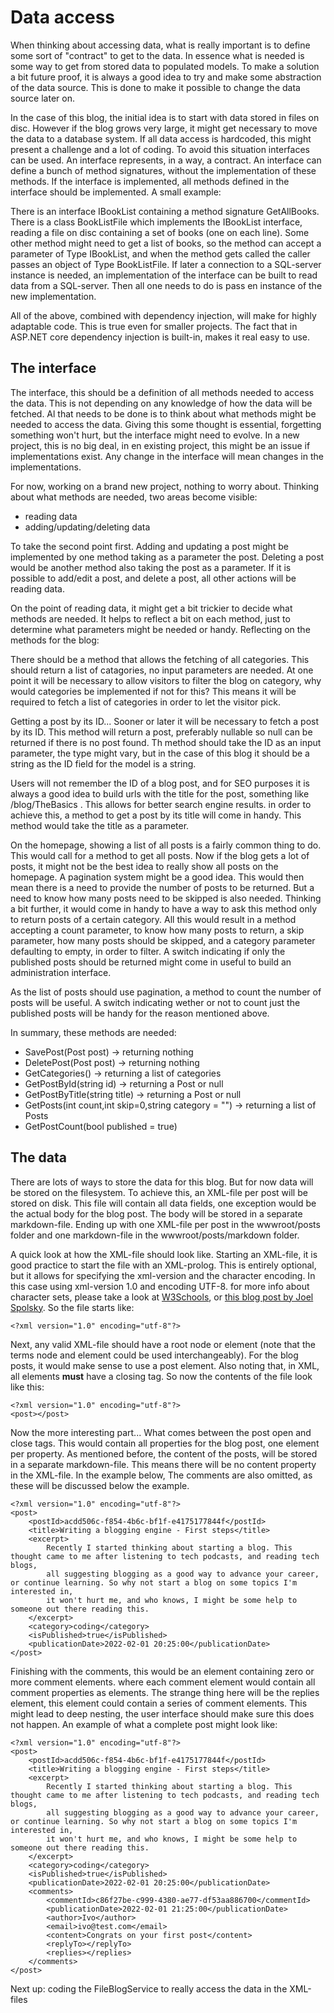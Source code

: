 # Data access

When thinking about accessing data, what is really important is to define some sort of "contract" to get to the data. In essence what is needed is some way to get from stored data to populated models. To make a solution a bit future proof, it is always a good idea to try and make some abstraction of the data source. This is done to make it possible to change the data source later on.

In the case of this blog, the initial idea is to start with data stored in files on disc. However if the blog grows very large, it might get necessary to move the data to a database system. If all data access is hardcoded, this might present a challenge and a lot of coding.
To avoid this situation interfaces can be used. An interface represents, in a way, a contract. An interface can define a bunch of method signatures, without the implementation of these methods. If the interface is implemented, all methods defined in the interface should be implemented.
A small example:

There is an interface IBookList containing a method signature GetAllBooks. There is a class BookListFile which implements the IBookList interface, reading a file on disc containing a set of books (one on each line). Some other method might need to get a list of books, so the method can accept a parameter of Type IBookList, and when the method gets called the caller passes an object of Type BookListFile. If later a connection to a SQL-server instance is needed, an implementation of the interface can be built to read data from a SQL-server. Then all one needs to do is pass en instance of the new implementation.

All of the above, combined with dependency injection, will make for highly adaptable code. This is true even for smaller projects. The fact that in ASP.NET core dependency injection is built-in, makes it real easy to use.

## The interface

The interface, this should be a definition of all methods needed to access the data. This is not depending on any knowledge of how the data will be fetched. Al that needs to be done is to think about what methods might be needed to access the data. Giving this some thought is essential, forgetting something won't hurt, but the interface might need to evolve. In a new project, this is no big deal, in en existing project, this might be an issue if implementations exist. Any change in the interface will mean changes in the implementations.

For now, working on a brand new project, nothing to worry about. Thinking about what methods are needed, two areas become visible:

- reading data
- adding/updating/deleting data

To take the second point first. Adding and updating a post might be implemented by one method taking as a parameter the post. Deleting a post would be another method also taking the post as a parameter. If it is possible to add/edit a post, and delete a post, all other actions will be reading data.

On the point of reading data, it might get a bit trickier to decide what methods are needed. It helps to reflect a bit on each method, just to determine what parameters might be needed or handy. Reflecting on the methods for the blog:

There should be a method that allows the fetching of all categories. This should return a list of catagories, no input parameters are needed. At one point it will be necessary to allow visitors to filter the blog on category, why would categories be implemented if not for this? This means it will be required to fetch a list of categories in order to let the visitor pick.

Getting a post by its ID... Sooner or later it will be necessary to fetch a post by its ID. This method will return a post, preferably nullable so null can be returned if there is no post found. Th method should take the ID as an input parameter, the type might vary, but in the case of this blog it should be a string as the ID field for the model is a string.

Users will not remember the ID of a blog post, and for SEO purposes it is always a good idea to build urls with the title for the post, something like /blog/TheBasics . This allows for better search engine results. in order to achieve this, a method to get a post by its title will come in handy. This method would take the title as a parameter.

On the homepage, showing a list of all posts is a fairly common thing to do. This would call for a method to get all posts. Now if the blog gets a lot of posts, it might not be the best idea to really show all posts on the homepage. A pagination system might be a good idea. This would then mean there is a need to provide the number of posts to be returned. But a need to know how many posts need to be skipped is also needed. Thinking a bit further, it would come in handy to have a way to ask this method only to return posts of a certain category. All this would result in a method accepting a count parameter, to know how many posts to return, a skip parameter, how many posts should be skipped, and a category parameter defaulting to empty, in order to filter. A switch indicating if only the published posts should be returned might come in useful to build an administration interface.

As the list of posts should use pagination, a method to count the number of posts will be useful. A switch indicating wether or not to count just the published posts will be handy for the reason mentioned above.

In summary, these methods are needed:

- SavePost(Post post) -> returning nothing
- DeletePost(Post post) -> returning nothing
- GetCategories() -> returning a list of categories
- GetPostById(string id) -> returning a Post or null
- GetPostByTitle(string title) -> returning a Post or null
- GetPosts(int count,int skip=0,string category = "") -> returning a list of Posts
- GetPostCount(bool published = true)

## The data

There are lots of ways to store the data for this blog. But for now data will be stored on the filesystem. To achieve this, an XML-file per post will be stored on disk. This file will contain all data fields, one exception would be the actual body for the blog post. The body will be stored in a separate markdown-file. Ending up with one XML-file per post in the wwwroot/posts folder and one markdown-file in the wwwroot/posts/markdown folder.

A quick look at how the XML-file should look like. Starting an XML-file, it is good practice to start the file with an XML-prolog. This is entirely optional, but it allows for specifying the xml-version and the character encoding. In this case using xml-version 1.0 and encoding UTF-8. for more info about character sets, please take a look at [W3Schools](https://www.w3schools.com/charsets/default.asp), or [this blog post by Joel Spolsky](https://www.joelonsoftware.com/2003/10/08/the-absolute-minimum-every-software-developer-absolutely-positively-must-know-about-unicode-and-character-sets-no-excuses/). So the file starts like:

```
<?xml version="1.0" encoding="utf-8"?>
```

Next, any valid XML-file should have a root node or element (note that the terms node and element could be used interchangeably). For the blog posts, it would make sense to use a post element. Also noting that, in XML, all elements **must** have a closing tag. So now the contents of the file look like this:

```
<?xml version="1.0" encoding="utf-8"?>
<post></post>
```

Now the more interesting part... What comes between the post open and close tags. This would contain all properties for the blog post, one element per property. As mentioned before, the content of the posts, will be stored in a separate markdown-file. This means there will be no content property in the XML-file. In the example below, The comments are also omitted, as these will be discussed below the example.

```
<?xml version="1.0" encoding="utf-8"?>
<post>
    <postId>acdd506c-f854-4b6c-bf1f-e4175177844f</postId>
    <title>Writing a blogging engine - First steps</title>
	<excerpt>
		Recently I started thinking about starting a blog. This thought came to me after listening to tech podcasts, and reading tech blogs,
		all suggesting blogging as a good way to advance your career, or continue learning. So why not start a blog on some topics I'm interested in,
		it won't hurt me, and who knows, I might be some help to someone out there reading this.
	</excerpt>
    <category>coding</category>
    <isPublished>true</isPublished>
    <publicationDate>2022-02-01 20:25:00</publicationDate>
</post>
```

Finishing with the comments, this would be an element containing zero or more comment elements. where each comment element would contain all comment properties as elements. The strange thing here will be the replies element, this element could contain a series of comment elements. This might lead to deep nesting, the user interface should make sure this does not happen. An example of what a complete post might look like:

```
<?xml version="1.0" encoding="utf-8"?>
<post>
    <postId>acdd506c-f854-4b6c-bf1f-e4175177844f</postId>
    <title>Writing a blogging engine - First steps</title>
	<excerpt>
		Recently I started thinking about starting a blog. This thought came to me after listening to tech podcasts, and reading tech blogs,
		all suggesting blogging as a good way to advance your career, or continue learning. So why not start a blog on some topics I'm interested in,
		it won't hurt me, and who knows, I might be some help to someone out there reading this.
	</excerpt>
    <category>coding</category>
    <isPublished>true</isPublished>
    <publicationDate>2022-02-01 20:25:00</publicationDate>
    <comments>
        <commentId>c86f27be-c999-4380-ae77-df53aa886700</commentId>
        <publicationDate>2022-02-01 21:25:00</publicationDate>
        <author>Ivo</author>
        <email>ivo@test.com</email>
        <content>Congrats on your first post</content>
        <replyTo></replyTo>
        <replies></replies>
    </comments>
</post>
```

Next up: coding the FileBlogService to really access the data in the XML-files
